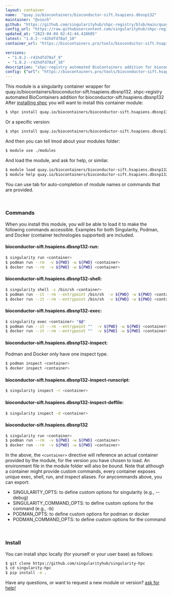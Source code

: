 ```yaml
---
layout: container
name:  "quay.io/biocontainers/bioconductor-sift.hsapiens.dbsnp132"
maintainer: "@vsoch"
github: "https://github.com/singularityhub/shpc-registry/blob/main/quay.io/biocontainers/bioconductor-sift.hsapiens.dbsnp132/container.yaml"
config_url: "https://raw.githubusercontent.com/singularityhub/shpc-registry/main/quay.io/biocontainers/bioconductor-sift.hsapiens.dbsnp132/container.yaml"
updated_at: "2023-04-04 02:41:44.418685"
latest: "1.0.2--r42hdfd78af_10"
container_url: "https://biocontainers.pro/tools/bioconductor-sift.hsapiens.dbsnp132"

versions:
 - "1.0.2--r41hdfd78af_9"
 - "1.0.2--r42hdfd78af_10"
description: "shpc-registry automated BioContainers addition for bioconductor-sift.hsapiens.dbsnp132"
config: {"url": "https://biocontainers.pro/tools/bioconductor-sift.hsapiens.dbsnp132", "maintainer": "@vsoch", "description": "shpc-registry automated BioContainers addition for bioconductor-sift.hsapiens.dbsnp132", "latest": {"1.0.2--r42hdfd78af_10": "sha256:b332e26fa1d95c3a79bd839cc24bc339e98e12e7cb82b41e5bfbbd4badd37a91"}, "tags": {"1.0.2--r41hdfd78af_9": "sha256:4f0c67351636180da5316b7f9d80af0f6722add9db890eb1af1e7d385457b876", "1.0.2--r42hdfd78af_10": "sha256:b332e26fa1d95c3a79bd839cc24bc339e98e12e7cb82b41e5bfbbd4badd37a91"}, "docker": "quay.io/biocontainers/bioconductor-sift.hsapiens.dbsnp132"}
---
```


This module is a singularity container wrapper for quay.io/biocontainers/bioconductor-sift.hsapiens.dbsnp132.
shpc-registry automated BioContainers addition for bioconductor-sift.hsapiens.dbsnp132
After [installing shpc](#install) you will want to install this container module:


```bash
$ shpc install quay.io/biocontainers/bioconductor-sift.hsapiens.dbsnp132
```

Or a specific version:

```bash
$ shpc install quay.io/biocontainers/bioconductor-sift.hsapiens.dbsnp132:1.0.2--r42hdfd78af_10
```

And then you can tell lmod about your modules folder:

```bash
$ module use ./modules
```

And load the module, and ask for help, or similar.

```bash
$ module load quay.io/biocontainers/bioconductor-sift.hsapiens.dbsnp132/1.0.2--r42hdfd78af_10
$ module help quay.io/biocontainers/bioconductor-sift.hsapiens.dbsnp132/1.0.2--r42hdfd78af_10
```

You can use tab for auto-completion of module names or commands that are provided.

<br>

### Commands

When you install this module, you will be able to load it to make the following commands accessible.
Examples for both Singularity, Podman, and Docker (container technologies supported) are included.

#### bioconductor-sift.hsapiens.dbsnp132-run:

```bash
$ singularity run <container>
$ podman run --rm  -v ${PWD} -w ${PWD} <container>
$ docker run --rm  -v ${PWD} -w ${PWD} <container>
```

#### bioconductor-sift.hsapiens.dbsnp132-shell:

```bash
$ singularity shell -s /bin/sh <container>
$ podman run --it --rm --entrypoint /bin/sh  -v ${PWD} -w ${PWD} <container>
$ docker run --it --rm --entrypoint /bin/sh  -v ${PWD} -w ${PWD} <container>
```

#### bioconductor-sift.hsapiens.dbsnp132-exec:

```bash
$ singularity exec <container> "$@"
$ podman run --it --rm --entrypoint ""  -v ${PWD} -w ${PWD} <container> "$@"
$ docker run --it --rm --entrypoint ""  -v ${PWD} -w ${PWD} <container> "$@"
```

#### bioconductor-sift.hsapiens.dbsnp132-inspect:

Podman and Docker only have one inspect type.

```bash
$ podman inspect <container>
$ docker inspect <container>
```

#### bioconductor-sift.hsapiens.dbsnp132-inspect-runscript:

```bash
$ singularity inspect -r <container>
```

#### bioconductor-sift.hsapiens.dbsnp132-inspect-deffile:

```bash
$ singularity inspect -d <container>
```



#### bioconductor-sift.hsapiens.dbsnp132

```bash
$ singularity run <container>
$ podman run --rm  -v ${PWD} -w ${PWD} <container>
$ docker run --rm  -v ${PWD} -w ${PWD} <container>
```


In the above, the `<container>` directive will reference an actual container provided
by the module, for the version you have chosen to load. An environment file in the
module folder will also be bound. Note that although a container
might provide custom commands, every container exposes unique exec, shell, run, and
inspect aliases. For anycommands above, you can export:

 - SINGULARITY_OPTS: to define custom options for singularity (e.g., --debug)
 - SINGULARITY_COMMAND_OPTS: to define custom options for the command (e.g., -b)
 - PODMAN_OPTS: to define custom options for podman or docker
 - PODMAN_COMMAND_OPTS: to define custom options for the command

<br>

### Install

You can install shpc locally (for yourself or your user base) as follows:

```bash
$ git clone https://github.com/singularityhub/singularity-hpc
$ cd singularity-hpc
$ pip install -e .
```

Have any questions, or want to request a new module or version? [ask for help!](https://github.com/singularityhub/singularity-hpc/issues)